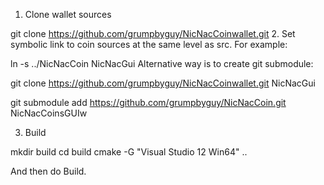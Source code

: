 1. Clone wallet sources

git clone https://github.com/grumpbyguy/NicNacCoinwallet.git
2. Set symbolic link to coin sources at the same level as src. For example:

ln -s ../NicNacCoin NicNacGui
Alternative way is to create git submodule:

git clone https://github.com/grumpbyguy/NicNacCoinwallet.git NicNacGui

git submodule add https://github.com/grumpbyguy/NicNacCoin.git NicNacCoinsGUIw

3. Build

mkdir build
cd build
cmake -G "Visual Studio 12 Win64" ..

And then do Build.
